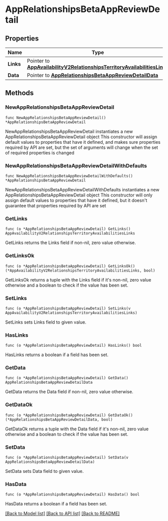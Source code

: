 # AppRelationshipsBetaAppReviewDetail

## Properties

Name | Type | Description | Notes
------------ | ------------- | ------------- | -------------
**Links** | Pointer to [**AppAvailabilityV2RelationshipsTerritoryAvailabilitiesLinks**](AppAvailabilityV2RelationshipsTerritoryAvailabilitiesLinks.md) |  | [optional] 
**Data** | Pointer to [**AppRelationshipsBetaAppReviewDetailData**](AppRelationshipsBetaAppReviewDetailData.md) |  | [optional] 

## Methods

### NewAppRelationshipsBetaAppReviewDetail

`func NewAppRelationshipsBetaAppReviewDetail() *AppRelationshipsBetaAppReviewDetail`

NewAppRelationshipsBetaAppReviewDetail instantiates a new AppRelationshipsBetaAppReviewDetail object
This constructor will assign default values to properties that have it defined,
and makes sure properties required by API are set, but the set of arguments
will change when the set of required properties is changed

### NewAppRelationshipsBetaAppReviewDetailWithDefaults

`func NewAppRelationshipsBetaAppReviewDetailWithDefaults() *AppRelationshipsBetaAppReviewDetail`

NewAppRelationshipsBetaAppReviewDetailWithDefaults instantiates a new AppRelationshipsBetaAppReviewDetail object
This constructor will only assign default values to properties that have it defined,
but it doesn't guarantee that properties required by API are set

### GetLinks

`func (o *AppRelationshipsBetaAppReviewDetail) GetLinks() AppAvailabilityV2RelationshipsTerritoryAvailabilitiesLinks`

GetLinks returns the Links field if non-nil, zero value otherwise.

### GetLinksOk

`func (o *AppRelationshipsBetaAppReviewDetail) GetLinksOk() (*AppAvailabilityV2RelationshipsTerritoryAvailabilitiesLinks, bool)`

GetLinksOk returns a tuple with the Links field if it's non-nil, zero value otherwise
and a boolean to check if the value has been set.

### SetLinks

`func (o *AppRelationshipsBetaAppReviewDetail) SetLinks(v AppAvailabilityV2RelationshipsTerritoryAvailabilitiesLinks)`

SetLinks sets Links field to given value.

### HasLinks

`func (o *AppRelationshipsBetaAppReviewDetail) HasLinks() bool`

HasLinks returns a boolean if a field has been set.

### GetData

`func (o *AppRelationshipsBetaAppReviewDetail) GetData() AppRelationshipsBetaAppReviewDetailData`

GetData returns the Data field if non-nil, zero value otherwise.

### GetDataOk

`func (o *AppRelationshipsBetaAppReviewDetail) GetDataOk() (*AppRelationshipsBetaAppReviewDetailData, bool)`

GetDataOk returns a tuple with the Data field if it's non-nil, zero value otherwise
and a boolean to check if the value has been set.

### SetData

`func (o *AppRelationshipsBetaAppReviewDetail) SetData(v AppRelationshipsBetaAppReviewDetailData)`

SetData sets Data field to given value.

### HasData

`func (o *AppRelationshipsBetaAppReviewDetail) HasData() bool`

HasData returns a boolean if a field has been set.


[[Back to Model list]](../README.md#documentation-for-models) [[Back to API list]](../README.md#documentation-for-api-endpoints) [[Back to README]](../README.md)


